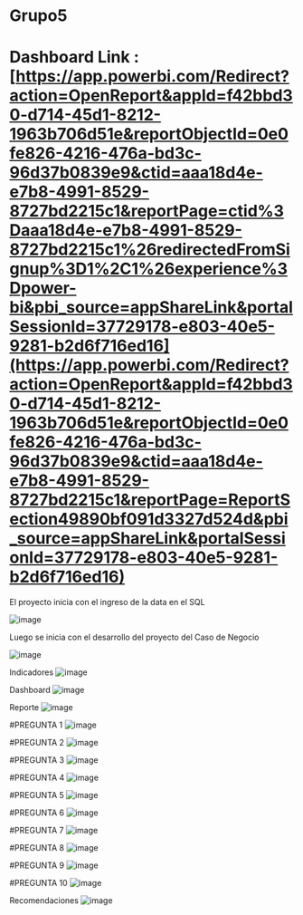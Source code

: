 # Grupo5

# Dashboard Link : [https://app.powerbi.com/Redirect?action=OpenReport&appId=f42bbd30-d714-45d1-8212-1963b706d51e&reportObjectId=0e0fe826-4216-476a-bd3c-96d37b0839e9&ctid=aaa18d4e-e7b8-4991-8529-8727bd2215c1&reportPage=ctid%3Daaa18d4e-e7b8-4991-8529-8727bd2215c1%26redirectedFromSignup%3D1%2C1%26experience%3Dpower-bi&pbi_source=appShareLink&portalSessionId=37729178-e803-40e5-9281-b2d6f716ed16](https://app.powerbi.com/Redirect?action=OpenReport&appId=f42bbd30-d714-45d1-8212-1963b706d51e&reportObjectId=0e0fe826-4216-476a-bd3c-96d37b0839e9&ctid=aaa18d4e-e7b8-4991-8529-8727bd2215c1&reportPage=ReportSection49890bf091d3327d524d&pbi_source=appShareLink&portalSessionId=37729178-e803-40e5-9281-b2d6f716ed16)

El proyecto inicia con el ingreso de la data en el SQL

![image](https://github.com/user-attachments/assets/6c3dc36a-0942-4b30-9f3f-775ceb30dc0e)

Luego se inicia con el desarrollo del proyecto del Caso de Negocio

![image](https://github.com/user-attachments/assets/b91f3425-8a62-4b4b-8288-f47e7e56b0c0)

Indicadores
![image](https://github.com/user-attachments/assets/1076cf88-abe5-4c10-8430-4e9c09682336)

Dashboard
![image](https://github.com/user-attachments/assets/3fba3e8f-9f0a-4bd7-a009-21488bbf7ae0)

Reporte
![image](https://github.com/user-attachments/assets/7b7b41b6-98b9-4089-af7b-13bf38517317)

#PREGUNTA 1
![image](https://github.com/user-attachments/assets/a490e3ba-2364-4b35-b3f9-3f57a77e3d54)

#PREGUNTA 2
![image](https://github.com/user-attachments/assets/1bcc1069-a1db-4d60-989f-c034d9ff185c)

#PREGUNTA 3
![image](https://github.com/user-attachments/assets/57d66490-f347-4423-ab07-8aaff3817bf2)

#PREGUNTA 4
![image](https://github.com/user-attachments/assets/d3849f4b-021e-4984-9ffc-6759bb6778f5)

#PREGUNTA 5
![image](https://github.com/user-attachments/assets/c9dd606c-88af-48c3-bd3e-08e58ac08bee)

#PREGUNTA 6
![image](https://github.com/user-attachments/assets/7696b9e8-9910-429f-8c23-4924b216d762)

#PREGUNTA 7
![image](https://github.com/user-attachments/assets/2ba26d6d-2e15-46ce-af82-e1e69ed9a9db)

#PREGUNTA 8
![image](https://github.com/user-attachments/assets/5bf440f1-c26d-4afa-ac9c-5ad011da8b68)

#PREGUNTA 9
![image](https://github.com/user-attachments/assets/58e2eb9a-d26e-4135-b68e-f00a04b38c57)

#PREGUNTA 10
![image](https://github.com/user-attachments/assets/7e9f4945-eefa-484c-9f31-34a4f5d54798)

Recomendaciones
![image](https://github.com/user-attachments/assets/ac59a998-6500-4128-95b2-5fd6eb9a254b)

